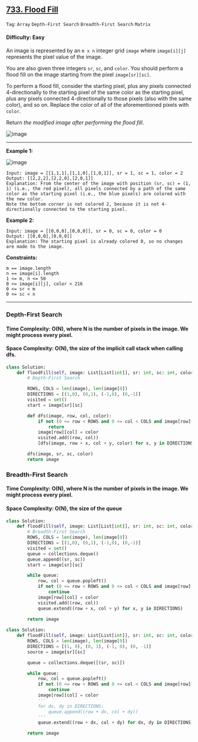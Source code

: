 ## [733. Flood Fill](https://leetcode.com/problems/flood-fill)

```Tag```: ```Array``` ```Depth-First Search``` ```Breadth-First Search``` ```Matrix```

#### Difficulty: Easy

An image is represented by an ```m x n``` integer grid ```image``` where ```image[i][j]``` represents the pixel value of the image.

You are also given three integers ```sr```, ```sc```, and ```color```. You should perform a flood fill on the image starting from the pixel ```image[sr][sc]```.

To perform a flood fill, consider the starting pixel, plus any pixels connected 4-directionally to the starting pixel of the same color as the starting pixel, plus any pixels connected 4-directionally to those pixels (also with the same color), and so on. Replace the color of all of the aforementioned pixels with ```color```.

Return *the modified image after performing the flood fill*.

![image](https://user-images.githubusercontent.com/35042430/209402370-c9919054-6479-402e-aa87-8d2f873db877.png)

---

__Example 1:__

![image](https://assets.leetcode.com/uploads/2021/06/01/flood1-grid.jpg)
```
Input: image = [[1,1,1],[1,1,0],[1,0,1]], sr = 1, sc = 1, color = 2
Output: [[2,2,2],[2,2,0],[2,0,1]]
Explanation: From the center of the image with position (sr, sc) = (1, 1) (i.e., the red pixel), all pixels connected by a path of the same color as the starting pixel (i.e., the blue pixels) are colored with the new color.
Note the bottom corner is not colored 2, because it is not 4-directionally connected to the starting pixel.
```

__Example 2:__

```
Input: image = [[0,0,0],[0,0,0]], sr = 0, sc = 0, color = 0
Output: [[0,0,0],[0,0,0]]
Explanation: The starting pixel is already colored 0, so no changes are made to the image.
```

__Constraints:__

```
m == image.length
n == image[i].length
1 <= m, n <= 50
0 <= image[i][j], color < 216
0 <= sr < m
0 <= sc < n
```

---

### Depth-First Search

#### Time Complexity: O(N), where N is the number of pixels in the image. We might process every pixel.
#### Space Complexity: O(N), the size of the implicit call stack when calling dfs.

```Python
class Solution:
    def floodFill(self, image: List[List[int]], sr: int, sc: int, color: int) -> List[List[int]]:
        # Depth-First Search

        ROWS, COLS = len(image), len(image[0])
        DIRECTIONS = [(1,0), (0,1), (-1,0), (0,-1)]
        visited = set()
        start = image[sr][sc]

        def dfs(image, row, col, color):
            if not (0 <= row < ROWS and 0 <= col < COLS and image[row][col] == start and not (row, col) in visited):
                return
            image[row][col] = color
            visited.add((row, col))
            [dfs(image, row + x, col + y, color) for x, y in DIRECTIONS]

        dfs(image, sr, sc, color)
        return image
```

### Breadth-First Search

#### Time Complexity: O(N), where N is the number of pixels in the image. We might process every pixel.
#### Space Complexity: O(N), the size of the queue

```Python
class Solution:
    def floodFill(self, image: List[List[int]], sr: int, sc: int, color: int) -> List[List[int]]:
        # Breadth-First Search
        ROWS, COLS = len(image), len(image[0])
        DIRECTIONS = [(1,0), (0,1), (-1,0), (0,-1)]
        visited = set()
        queue = collections.deque()
        queue.append((sr, sc))
        start = image[sr][sc]

        while queue:
            row, col = queue.popleft()
            if not (0 <= row < ROWS and 0 <= col < COLS and image[row][col] == start and not (row, col) in visited):
                continue
            image[row][col] = color
            visited.add((row, col))
            queue.extend((row + x, col + y) for x, y in DIRECTIONS)
        
        return image
```

```Python
class Solution:
    def floodFill(self, image: List[List[int]], sr: int, sc: int, color: int) -> List[List[int]]:
        ROWS, COLS = len(image), len(image[0])
        DIRECTIONS = [(1, 0), (0, 1), (-1, 0), (0, -1)]
        source = image[sr][sc]

        queue = collections.deque([(sr, sc)])

        while queue:
            row, col = queue.popleft()
            if not (0 <= row < ROWS and 0 <= col < COLS and image[row][col] == source and image[row][col] != color):
                continue
            image[row][col] = color
            '''
            for dx, dy in DIRECTIONS:
                queue.append((row + dx, col + dy))
            '''
            queue.extend((row + dx, col + dy) for dx, dy in DIRECTIONS)

        return image
```
